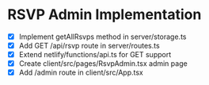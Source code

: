 # RSVP Admin Implementation

- [x] Implement getAllRsvps method in server/storage.ts
- [x] Add GET /api/rsvp route in server/routes.ts
- [x] Extend netlify/functions/api.ts for GET support
- [x] Create client/src/pages/RsvpAdmin.tsx admin page
- [x] Add /admin route in client/src/App.tsx
